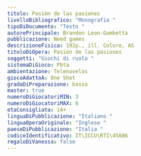 ```yaml
---
titolo: Pasión de las pasiones
livelloBibliografico: "Monografia "
tipoDiDocumento: "Testo "
autorePrincipale: Brandon Leon-Gambetta
pubblicazione: Need games
descrizioneFisica: 192p., ill. Colore, A5
titoloDiOpera: Pasión de las pasiones
soggetti: "Giochi di ruolo "
sistemaDiGioco: Pbta
ambientazione: Telenovelas
giocoAdattoA: One Shot
gradoDiPreparazione: basso
master: true
numeroDiGiocatoriMIN: 3
numeroDiGiocatoriMAX: 6
etaConsigliata: 14+
linguaDiPubblicazione: "Italiano "
linguaOperaOriginale: "Inglese "
paeseDiPubblicazione: "Italia "
codiceIdentificativo: IT\ICCU\RTI\45886
regaloDiVanessa: false
---
```

